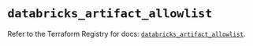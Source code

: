 # `databricks_artifact_allowlist`

Refer to the Terraform Registry for docs: [`databricks_artifact_allowlist`](https://registry.terraform.io/providers/databricks/databricks/1.81.0/docs/resources/artifact_allowlist).
